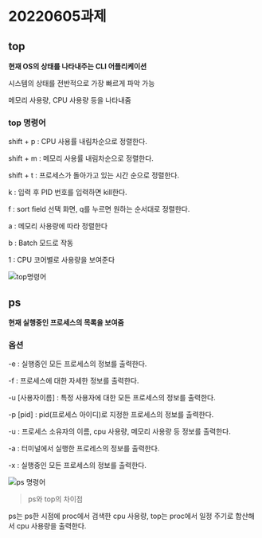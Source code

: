 # 20220605과제 

## top 

**현재 OS의 상태를 나타내주는 CLI 어플리케이션**

시스템의 상태를 전반적으로 가장 빠르게 파악 가능

메모리 사용량, CPU 사용량 등을 나타내줌

### top 명령어

shift + p : CPU 사용률 내림차순으로 정렬한다.

shift + m : 메모리 사용률 내림차순으로 정렬한다.

shift + t : 프로세스가 돌아가고 있는 시간 순으로 정렬한다.

k : 입력 후 PID 번호를 입력하면 kill한다.

f : sort field 선택 화면, q를 누르면 원하는 순서대로 정렬한다.

a : 메모리 사용량에 따라 정렬한다

b : Batch 모드로 작동

1 : CPU 코어별로 사용량을 보여준다

![top명령어](https://user-images.githubusercontent.com/106607389/171990130-fd8d4f32-7b8d-4431-832b-872f2e796964.PNG)

## ps

**현재 실행중인 프로세스의 목록을 보여줌**

### 옵션

-e : 실행중인 모든 프로세스의 정보를 출력한다.

-f : 프로세스에 대한 자세한 정보를 출력한다.

-u [사용자이름] : 특정 사용자에 대한 모든 프로세스의 정보를 출력한다.

-p [pid] : pid(프로세스 아이디)로 지정한 프로세스의 정보를 출력한다.

-u : 프로세스 소유자의 이름, cpu 사용량, 메모리 사용량 등 정보를 출력한다.

-a : 터미널에서 실행한 프로레스의 정보를 출력한다.

-x : 실행중인 모든 프로세스의 정보를 출력한다.

![ps 명령어](https://user-images.githubusercontent.com/106607389/171991064-76b7348b-d991-49de-9ac6-fc5313fe4472.PNG)


> ps와 top의 차이점

ps는 ps한 시점에 proc에서 검색한 cpu 사용량, top는 proc에서 일정 주기로 합산해서 cpu 사용량을 출력한다.

